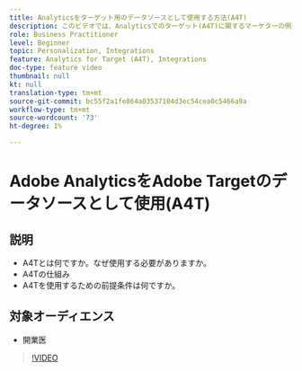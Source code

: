 ```yaml
---
title: Analyticsをターゲット用のデータソースとして使用する方法(A4T)
description: このビデオでは、Analyticsでのターゲット(A4T)に関するマーケターの例を紹介します。
role: Business Practitioner
level: Beginner
topic: Personalization, Integrations
feature: Analytics for Target (A4T), Integrations
doc-type: feature video
thumbnail: null
kt: null
translation-type: tm+mt
source-git-commit: bc55f2a1fe864a03537104d3ec54cea0c5466a9a
workflow-type: tm+mt
source-wordcount: '73'
ht-degree: 1%

---
```



# Adobe AnalyticsをAdobe Targetのデータソースとして使用(A4T)

## 説明

* A4Tとは何ですか。なぜ使用する必要がありますか。
* A4Tの仕組み
* A4Tを使用するための前提条件は何ですか。

## 対象オーディエンス

* 開業医

>[!VIDEO](https://video.tv.adobe.com/v/17384/?quality=12)

